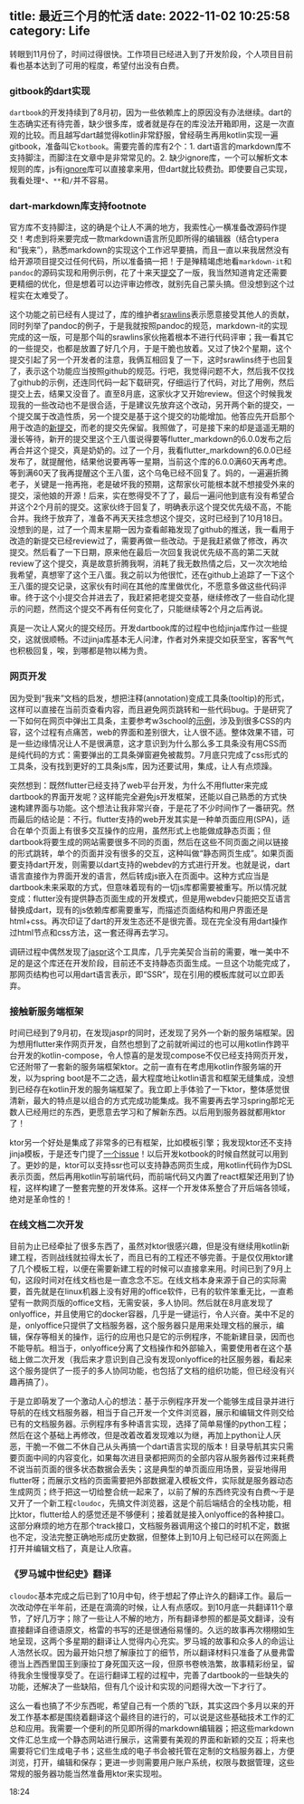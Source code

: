 title: 最近三个月的忙活
date: 2022-11-02 10:25:58
category: Life
---

转眼到11月份了，时间过得很快。工作项目已经进入到了开发阶段，个人项目目前看也基本达到了可用的程度，希望付出没有白费。

### gitbook的dart实现

`dartbook`的开发持续到了8月初，因为一些依赖库上的原因没有办法继续。dart的生态确实还有待完善，缺少很多库，或者就是存在的库没法开箱即用，这是一次直观的比较。而且越写dart越觉得kotlin非常舒服，曾经萌生再用kotlin实现一遍gitbook，准备叫它`kotbook`。需要完善的库有2个：1. dart语言的markdown库不支持脚注，而脚注在文章中是非常常见的。2. 缺少ignore库，一个可以解析文本规则的库，js有[ignore](https://www.npmjs.com/package/ignore)库可以直接拿来用，但dart就比较费劲。即使要自己实现，我看处理`*`、`**`和`/`并不容易。

### dart-markdown库支持footnote

官方库不支持脚注，这的确是个让人不满的地方，我索性心一横准备改源码作提交！考虑到将来要完成一款markdown语言所见即所得的编辑器（结合typera和“我来”），熟悉markdown的实现这个工作迟早要搞，而且一直以来我居然没有给开源项目提交过任何代码，所以准备搞一把！于是殚精竭虑地看`markdown-it`和`pandoc`的源码实现和用例示例，花了十来天[提交](https://github.com/dart-lang/markdown/pull/441)了一版，我当然知道肯定还需要更精细的优化，但是想着可以边评审边修改，就别先自己蒙头搞。但没想到这个过程实在太难受了。

这个功能之前已经有人提过了，库的维护者[srawlins](https://github.com/srawlins)表示愿意接受其他人的贡献，同时列举了pandoc的例子，于是我就按照pandoc的规范，markdown-it的实现完成的这一版，可是那个叫的srawlins家伙拖着根本不进行代码评审；我一看其它的一些提交，也都是放置了好几个月，于是干脆也放着。又过了快2个星期，这个提交引起了另一个开发者的注意，我俩互相回复了一下，这时srawlins终于也回复了，表示这个功能应当按照github的规范。行吧，我觉得问题不大，然后我不仅找了github的示例，还连同代码一起下载研究，仔细运行了代码，对比了用例，然后提交上去，结果又没音了。直至8月底，这家伙才又开始review。但这个时候我发现我的一些改动也不是很合适，于是建议先放弃这个改动，另开两个新的提交，一个提交属于改造性质，另一个提交是基于这个提交的功能增加。他答应先开启那个用于改造的[新提交](https://github.com/dart-lang/markdown/pull/452)，而老的提交先保留。我照做了，可是接下来的却是遥遥无期的漫长等待，新开的提交里这个王八蛋说得要等flutter_markdown的6.0.0发布之后再合并这个提交，真是奶奶的。过了一个月，我看flutter_markdown的6.0.0已经发布了，就提醒他，结果他说要再等一星期，当前这个库的6.0.0满60天再考虑。等到满60天了我再提醒这个王八蛋，这个乌龟已经不回复了。妈的，一遍遍折腾老子，关键是一拖再拖，老是破坏我的预期，这帮家伙可能根本就不想接受外来的提交，滚他娘的开源！后来，实在憋得受不了了，最后一遍问他到底有没有希望合并这个2个月前的提交。这家伙终于回复了，明确表示这个提交优先级不高，不能合并。我终于放弃了，准备不再天天挂念想这个提交，这时已经到了10月18日。没想到的是，过了一个周末星期一因为查看邮箱发现了github的推送，我一看用于改造的新提交已经review过了，需要再做一些改动。于是我赶紧做了修改，再次提交。然后看了一下日期，原来他在最后一次回复我说优先级不高的第二天就review了这个提交，真是故意折腾我啊，消耗了我无数热情之后，又一次次地给我希望，真想宰了这个王八蛋。我之前以为他很忙，还在github上追踪了一下这个王八蛋的提交记录，这家伙有时间在其他的库里做优化，不愿意多做这些代码评审。终于这个小提交合并进去了，我赶紧把老提交变基，继续修改了一些自动化提示的问题，然而这个提交不再有任何变化了，只能继续等2个月之后再说。

真是一次让人窝火的提交经历。开发dartbook库的过程中也给jinja库作过一些提交，这就很顺畅。不过jinja库基本无人问津，作者对外来提交如获至宝，客客气气也积极回复，唉，到哪都是物以稀为贵。

### 网页开发

因为受到“我来”文档的启发，想把注释(annotation)变成工具条(tooltip)的形式，这样可以直接在当前页查看内容，而且避免网页跳转和一些代码bug。于是研究了一下如何在网页中弹出工具条，主要参考w3school的[示例](https://www.w3school.com.cn/css/css_tooltip.asp)，涉及到很多CSS的内容，这个过程有点痛苦，web的界面和差别很大，让人很不适。整体效果不错，可是一些边缘情况让人不是很满意，这才意识到为什么那么多工具条没有用CSS而是纯代码的方式：需要弹出的工具条弹窗避免被裁剪。7月底只完成了css形式的工具条，没有找到更好的工具条js库，因为还要试用，集成，让人有点烦躁。

突然想到：既然flutter已经支持了web平台开发，为什么不用flutter来完成dartbook的界面开发呢？这样能完全避免js开发框架，还能以自己熟悉的方式快速构建界面与功能。这个想法让我非常兴奋，于是花了不少时间作了一番研究。然而最后的结论是：不行。flutter支持的web开发其实是一种单页面应用(SPA)，适合在单个页面上有很多交互操作的应用，虽然形式上也能做成静态页面；但dartbook将要生成的网站需要很多不同的页面，然后在这些不同页面之间以链接的形式跳转，单个的页面并没有很多的交互，这种叫做“静态网页生成”。如果页面要支持dart开发，则需要以dart支持的webdev的方式进行开发。也就是说，dart语言直接作为界面开发的语言，然后转成js嵌入在页面中。这种方式应当是dartbook未来采取的方式，但意味着现有的一切js库都需要被重写。所以情况就变成：flutter没有提供静态页面生成的开发模式，但是用webdev只能把交互语言替换成dart，现有的js依赖库都需要重写，而描述页面结构和用户界面还是html+css。再次印证了dart的开发生态还不是很完善。现在完全没有用dart操作过html节点和css方法，这一套还得再去学习。

调研过程中偶然发现了[jaspr](https://github.com/schultek/jaspr)这个工具库，几乎完美契合当前的需要，唯一美中不足的是这个库还在开发阶段，目前还不支持静态页面生成。一旦这个功能完成了，那网页结构也可以用dart语言表示，即“SSR”，现在引用的模板库就可以立即丢弃。

### 接触新服务端框架

时间已经到了9月初，在发现jaspr的同时，还发现了另外一个新的服务端框架。因为想用flutter来作网页开发，自然也想到了之前就听闻过的也可以用kotlin作跨平台开发的kotlin-compose，令人惊喜的是发现compose不仅已经支持网页开发，它还附带了一套新的服务端框架ktor。之前一直有在考虑用kotlin作服务端的开发，以为spring boot是不二之选，最大程度地让kotlin语言和框架无缝集成，没想到已经存在kotlin开发的服务端框架了。我立即上手体验了一下ktor，整体感觉很清新，最大的特点是以组合的方式完成功能集成。我不需要再去学习spring那坨无数人已经用烂的东西，更愿意去学习和了解新东西。以后用到服务器就都用ktor了！

ktor另一个好处是集成了非常多的已有框架，比如模板引擎；我发现ktor还不支持jinja模板，于是还专门提了[一个issue](https://youtrack.jetbrains.com/issue/KTOR-4850/Support-Jinjava-template-engine)！以后开发kotbook的时候自然就可以用到了。更妙的是，ktor可以支持ssr也可以支持静态网页生成，用kotlin代码作为DSL表示页面，然后再用kotlin写前端代码，而前端代码又内置了react框架还用到了协程，这样构建了一整套完整的开发体系。这样一个开发体系整合了开后端各领域，绝对是革命性的！

### 在线文档二次开发

目前为止已经牵扯了很多东西了，虽然对ktor很感兴趣，但是没有继续用kotlin新建工程，否则战线就拉得太长了，而且已有的工程还不够完善。于是仅仅用ktor建了几个模板工程，以便在需要新建工程的时候可以直接拿来用。时间已到了9月上旬，这段时间对在线文档也是一直念念不忘。在线文档本身来源于自己的实际需要，首先就是在linux机器上没有好用的office软件，已有的软件笨重无比，一直希望有一款网页版的office文档，无需安装，多人协同。然后就在8月底发现了onlyoffice，并且使用它的docker容器，几乎是一键运行，令人兴奋。美中不足的是，onlyoffice只提供了文档服务器，这个服务器只是用来处理文档的展示，编辑，保存等相关的操作，运行的应用也只是它的示例程序，不能新建目录，因而也不能导航。相当于，onlyoffice分离了文档操作和外部输入，需要使用者在这个基础上做二次开发（我后来才意识到自己没有发现onlyoffice的社区服务器，看起来这个服务提供了一揽子的多人协同功能，也包括了文档的组织功能，但已经没有兴趣再搞了）。

于是立即萌发了一个激动人心的想法：基于示例程序开发一个能够生成目录并进行导航的在线文档服务器，相当于自己开发一个文件浏览器，展示和编辑文件则交给已有的文档服务器。示例程序有多种语言实现，选择了简单易懂的python工程；然后在这个基础上再修改，但是改着改着发现难以为继，再加上python让人厌恶，干脆一不做二不休自己从头再搞一个dart语言实现的版本！目录导航其实只需要页面中间的内容变化，如果每次进目录都把网页的全部内容从服务器传过来耗费不说当前页面的很多状态数据会丢失；这是典型的单页面应用场景，妥妥地得用flutter呀；而展示文档的页面需要把外部数据灌入模板文件，实际就是服务器动态生成网页；终于把这一切给整合统一起来了，以前了解的东西终究没有白费～于是又开了一个新工程`cloudoc`，先搞文件浏览器，这是个前后端结合的全栈功能，相比ktor，flutter给人的感觉还是不够便利；接着就是接入onlyoffice的各种接口。这部分麻烦的地方在那个track接口，文档服务器调用这个接口的时机不定，数据也不定，没法完整正确地形成历史数据，但整体上到10月上旬已经可以在网面上打开并编辑文档了，真是让人欣喜。

### 《罗马城中世纪史》翻译

`cloudoc`基本完成之后已到了10月中旬，终于想起了停止许久的翻译工作。最后一次改动停在半年前，还是在滴滴的时候，让人有点感叹。到10月底一共翻译11个章节，了好几万字；除了一些让人不解的地方，所有翻译参照的都是英文翻译，没有直接翻译自德语原文，格雷的书写的还是很通俗易懂的。久远的故事再次栩栩如生地呈现，这两个多星期的翻译让人觉得内心充实。罗马城的故事和众多人的命运让人浩然长叹。因为最开始只想了解康拉丁的细节，所以翻译材料只准备了从曼弗雷德当上西西里国王到康拉丁身死国灭这一段，但原书卷帙浩繁，故事精彩纷呈，留待我余生慢慢享受了。在运行翻译工程的过程中，完善了dartbook的一些缺失的功能，还解决了一些缺陷，但有几个设计和实现的问题得大改一下才行了。

这么一看也搞了不少东西呢，希望自己有一个质的飞跃，其实这四个多月以来的开发工作基本都是围绕着翻译这个最终目的进行的，可以说是这些基础技术工作的汇总和应用。我需要一个便利的所见即所得的markdown编辑器；把这些markdown文件汇总生成一个静态网站进行展示，这需要有美观的界面和新颖的交互；将来也需要将它们生成电子书；这些生成的电子书会被托管在定制的文档服务器上，方便浏览，打开，编辑和保存；更进一步则需要用户账户系统，权限与数据管理，这些常规的服务器功能当然准备用ktor来实现啦。

18:24

